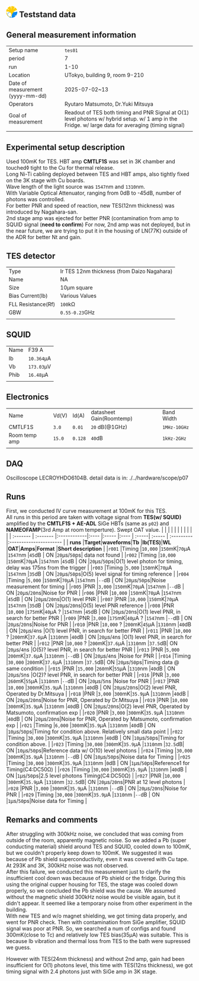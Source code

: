 ## <img src="./../logo/utokyo_logo.png" alt="logo" width="30"/> Teststand data 

<style>
@media (prefers-color-scheme: dark) {
  .logo-inline {
    content: url("./../logo/utokyo_logo.png");
  }
}
</style>

## General measurement information
| | |
|:----------------| :----------------|
| Setup name | `tes01`|
| period | 7 | 
| run | 1-10 | 
| Location | UTokyo, building 9,  room 9-210 |
| Date of measurement (yyyy-mm-dd) | 2025-07-02~13 | 
| Operators | Ryutaro Matsumoto, Dr.Yuki Mitsuya   | 
| Goal of measurement | Readout of TES both timing and PNR Signal at O(1) level photons w/ hybrid setup. w/ 1 amp in the Fridge. w/ large data for averaging (timing signal) |
| | |

## Experimental setup description
Used 100mK for TES. HBT amp **CMTLF1S**  was set in 3K chamber and touched◊ tight to the Cu for thermal release.<br>
Long Ni-Ti cabling deployed between TES and HBT amps, also tightly fixed on the 3K stage with Cu boards.<br>
Wave length of the light source was `1547`nm and `1310`nm.<br>
 With Variable Optical Attenuator, ranging from 0dB to -45dB, number of photons was controlled.  <br>
For better PNR and speed of reaction, new TES(12nm thickness) was introduced by Nagahara-san. <br>
2nd stage amp was ejected for better PNR (contamination from amp to SQUID signal (**need to confirm**)
For now, 2nd amp was not deployed, but in the near future, we are trying to put it in the housing of LN(77K) outside of the ADR for better Nt and gain.
## TES detector
| | |
|:----------------| :----------------|
| Type | Ir TES 12nm thickness (from Daizo Nagahara)| 
| Name | NA | 
| Size | 10µm square |
| Bias Current(Ib) | Various Values | 
| FLL Resistance(Rf) | `100`kΩ |
| GBW | `0.55-0.23`GHz |
| | |
## SQUID
| | |
|:----------------| :----------------|
| Name | F39 A| 
| Ib | `10.364`µA | 
| Vb | `173.03`µV | 
| Phib | `16.48`µA | 
| | |
## Electronics
| |||||
|:----------------| :----------------| :----| :----| :----|
|Name| Vd(V) |Id(A)| datasheet Gain(Roomtemp) | Band Width| 
|CMTLF1S|`3.0`| `0.01`| `20` dB(@1GHz) |`1MHz-10GHz` |
|Room temp amp | `15.0` | `0.128` |`40`dB|`1kHz-2GHz` |
||||||


## DAQ
Oscilloscope LECROYHDO6104B.
detail data is in: ./../hardware/scope/p07

## Runs
First, we conducted IV curve measurement at 100mK for this TES.<br>
All runs in this period are taken with voltage signal from **TES(w/ SQUID)** amplified by the **CMTLF1S + AE-ADL** SiGe HBTs (same as `p02`) and **NAMEOFAMP**(3rd Amp at room temperture). Swept OAT value.
|          |          |             |       |           |         |       |        |             |                          |
| :------- | :------- |:------------|:----  |:-----     |:----    | :-----| :----- | :---------  |:----------------------   |
| **runs** |**Target**|**waveforms**|**Tb** |**Ib(TES)**|**WL**   |**OAT**|**Amps**|**Format**   |**Short description**     |
|`r001`    |Timing    |`10,000`     |`150`mK|`70`µA     |`1547`nm |`45`dB | ON     |`20`µs/`50`ps| data not found               |
|`r002`    |Timing    |`10,000`     |`150`mK|`70`µA     |`1547`nm |`45`dB | ON     |`20`µs/`50`ps|O(1) level photon for timing, delay was 175ns from the trigger     |
|`r003`    |Timing    |`5,000`      |`150`mK|`70`µA     |`1547`nm |`35`dB | ON     |`20`µs/`50`ps|O(5) level signal for timing reference           |
|`r004`    |Timing    |`5,000`      |`150`mK|`70`µA     |`1547`nm |`--`dB | ON     |`20`µs/`50`ps|Noise measurement for timing                |
|`r005`    |PNR       |`3,000`      |`150`mK|`70`µA     |`1547`nm |`--`dB | ON     |`20`µs/`20`ns|Noise for PNR     |
|`r006`    |PNR       |`10,000`     |`150`mK|`70`µA     |`1547`nm |`45`dB | ON     |`20`µs/`20`ns|O(1) level PNR      |
|`r007`    |PNR       |`10,000`     |`150`mK|`70`µA     |`1547`nm |`35`dB | ON     |`20`µs/`20`ns|O(5) level PNR reference               |
|`r008`    |PNR       |`10,000`     |`175`mK|`40`µA ?   |`1547`nm |`45`dB | ON     |`20`µs/`20`ns|O(1) level PNR, in search for better PNR             |
|`r009`    |PNR       |`3,000`      |`175`mK|`40`µA ?   |`1547`nm |`--`dB | ON     |`20`µs/`20`ns|Noise for PNR  |
|`r010`    |PNR       |`10,000` ?   |`200`mK|`45`µA     |`1310`nm |`40`dB | ON     |`20`µs/`4`ns |O(1) level PNR, in search for better PNR       |
|`r011`    |PNR       |`10,000` ?   |`200`mK|`37.6`µA   |`1310`nm |`40`dB | ON     |`20`µs/`4`ns |O(1) level PNR, in search for better PNR       |
|`r012`    |PNR       |`10,000` ?   |`200`mK|`37.6`µA   |`1310`nm |`37.5`dB| ON    |`20`µs/`4`ns |O(5)? level PNR, in search for better PNR      |
|`r013`    |PNR       |`5,000`      |`200`mK|`37.6`µA   |`1310`nm |`--`dB | ON     |`20`µs/`4`ns |Noise for PNR       |
|`r014`    |Timing    |`30,000`     |`200`mK|`37.6`µA   |`1310`nm |`37.5`dB| ON    |`20`µs/`50`ps|Timing data @ same condition          |
|`r015`    |PNR       |`15,000`     |`260`mK|`55`µA     |`1310`nm |`40`dB | ON     |`20`µs/`5`ns |O(2)? level PNR, in search for better PNR      |
|`r016`    |PNR       |`3,000`      |`260`mK|`55`µA     |`1310`nm |`--`dB | ON     |`20`µs/`5`ns |Noise for PNR     |
|`r017`    |PNR       |`10,000`     |`300`mK|`35.9`µA   |`1310`nm |`40`dB | ON     |`20`µs/`20`ns|O(2) level PNR, Operated by Dr.Mitsuya    |
|`r018`    |PNR       |`3,000`      |`300`mK|`35.9`µA   |`1310`nm |`40`dB | ON     |`20`µs/`20`ns|Noise for PNR, Operated by Dr.Mitsuya     |
|`r019`    |PNR       |`10,000`     |`300`mK|`35.9`µA   |`1310`nm |`40`dB | ON     |`20`µs/`20`ns|O(2) level PNR, Operated by Matsumoto, confirmation exp  |
|`r020`    |PNR       |`3,000`      |`300`mK|`35.9`µA   |`1310`nm |`40`dB | ON     |`20`µs/`20`ns|Noise for PNR, Operated by Matsumoto, confirmation exp   |
|`r021`    |Timing    |`6,000`      |`300`mK|`35.9`µA   |`1310`nm |`40`dB | ON     |`10`µs/`50`ps|Timing for condition above. Relatively small data point      |
|`r022`    |Timing    |`30,000`     |`300`mK|`35.9`µA   |`1310`nm |`40`dB | ON     |`10`µs/`50`ps|Timing for condition above.           |
|`r023`    |Timing    |`30,000`     |`300`mK|`35.9`µA   |`1310`nm |`32.5`dB| ON    |`10`µs/`50`ps|Reference data  w/ O(10) level photons            |
|`r024`    |Timing    |`30,000`     |`300`mK|`35.9`µA   |`1310`nm |`--`dB | ON     |`10`µs/`50`ps|Noise data for Timing            |
|`r025`    |Timing    |`30,000`     |`300`mK|`35.9`µA   |`1310`nm |`0`dB  | ON     |`1`µs/`50`ps|Reference1 for Timing(C4:DC50Ω)            |
|`r026`    |Timing    |`30,000`     |`300`mK|`35.9`µA   |`1310`nm |`40`dB | ON     |`1`µs/`50`ps|2.5 level photons Timing(C4:DC50Ω)            |
|`r027`    |PNR       |`10,000`     |`300`mK|`35.9`µA   |`1310`nm |`32.5`dB| ON    |`20`µs/`20`ns|PNR at 12 level photons            |
|`r028`    |PNR       |`3,000`      |`300`mK|`35.9`µA   |`1310`nm |`--`dB | ON     |`20`µs/`20`ns|Noise for PNR           |
|`r029`    |Timing    |`30,000`     |`300`mK|`35.9`µA   |`1310`nm |`--`dB | ON     |`1`µs/`50`ps|Noise data for Timing            |

## Remarks and comments
After struggling with 300kHz noise, we concluded that was coming from outside of the room, apparently magnetic noise. So we added a Pb (super conducting material) shield around TES and SQUID, cooled down to 100mK, but we couldn't properly keep down to 100mK.  We suggested it was because of Pb shield superconductivity, even it was covered with Cu tape. At 293K and 3K, 300kHz noise was not observed.<br>
After this failure, we conducted this measurement just to clarify the insufficient cool down was because of Pb shield or the fridge. During this using the original cupper housing for TES, the stage was cooled down properly, so we concluded the Pb shield was the cause. We assumed without the magnetic shield 300kHz noise would be visible again, but it didn't appear. It seemed like a temporary noise from other experiment in the building. <br>
With new TES and w/o magnet shielding, we got timing data properly, and went for PNR check. Then with contamination from SiGe amplifier, SQUID signal was poor at PNR. So, we searched a num of configs and found 300mK(close to Tc) and relatively low TES bias(35µA) was suitable. This is because Ib vibration and thermal loss from TES to the bath were supressed we guess.<br> 

However with TES(24nm thickness) and without 2nd amp, gain had been insufficient for O(1) photons level, this time with TES(12ns thickness), we got timing signal with 2.4 photons just with SiGe amp in 3K stage.<br>